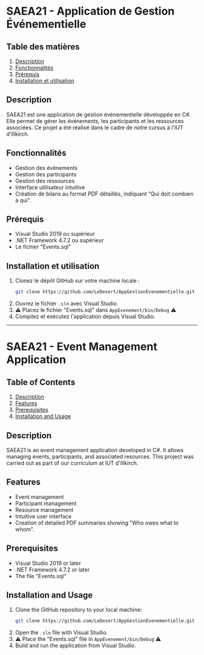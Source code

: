 # SAEA21 - Application de Gestion Événementielle

## Table des matières

1. [Description](#description)
2. [Fonctionnalités](#fonctionnalités)
3. [Prérequis](#prérequis)
4. [Installation et utilisation](#installation-et-utilisation)

## Description

SAEA21 est une application de gestion événementielle développée en C#. Elle permet de gérer les événements, les participants et les ressources associées. Ce projet a été réalisé dans le cadre de notre cursus à l'IUT d'Illkirch.

## Fonctionnalités

- Gestion des événements
- Gestion des participants
- Gestion des ressources
- Interface utilisateur intuitive
- Création de bilans au format PDF détaillés, indiquant "Qui doit combien à qui".

## Prérequis

- Visual Studio 2019 ou supérieur
- .NET Framework 4.7.2 ou supérieur
- Le fichier "Events.sql" 

## Installation et utilisation

1. Clonez le dépôt GitHub sur votre machine locale :
   ```bash
   git clone https://github.com/LeDesert/AppGestionEvenementielle.git
   ```
2. Ouvrez le fichier `.sln` avec Visual Studio.
3. ⚠️ Placez le fichier "Events.sql" dans `AppEvenement/bin/Debug` ⚠️ 
4. Compilez et exécutez l'application depuis Visual Studio.

---

# SAEA21 - Event Management Application

## Table of Contents

1. [Description](#description-1)
2. [Features](#features)
3. [Prerequisites](#prerequisites)
4. [Installation and Usage](#installation-and-usage)

## Description

SAEA21 is an event management application developed in C#. It allows managing events, participants, and associated resources. This project was carried out as part of our curriculum at IUT d'Illkirch.

## Features

- Event management
- Participant management
- Resource management
- Intuitive user interface
- Creation of detailed PDF summaries showing "Who owes what to whom".

## Prerequisites

- Visual Studio 2019 or later
- .NET Framework 4.7.2 or later
- The file "Events.sql"

## Installation and Usage

1. Clone the GitHub repository to your local machine:
   ```bash
   git clone https://github.com/LeDesert/AppGestionEvenementielle.git
   ```
2. Open the `.sln` file with Visual Studio.
3. ⚠️ Place the "Events.sql" file in `AppEvenement/bin/Debug` ⚠️
4. Build and run the application from Visual Studio.
